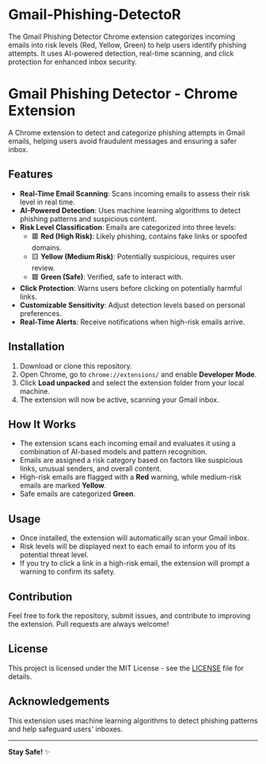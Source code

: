 # Gmail-Phishing-DetectoR
The Gmail Phishing Detector Chrome extension categorizes incoming emails into risk levels (Red, Yellow, Green) to help users identify phishing attempts. It uses AI-powered detection, real-time scanning, and click protection for enhanced inbox security.
# Gmail Phishing Detector - Chrome Extension

A Chrome extension to detect and categorize phishing attempts in Gmail emails, helping users avoid fraudulent messages and ensuring a safer inbox.

## Features

- **Real-Time Email Scanning**: Scans incoming emails to assess their risk level in real time.
- **AI-Powered Detection**: Uses machine learning algorithms to detect phishing patterns and suspicious content.
- **Risk Level Classification**: Emails are categorized into three levels:
  - 🟥 **Red (High Risk)**: Likely phishing, contains fake links or spoofed domains.
  - 🟨 **Yellow (Medium Risk)**: Potentially suspicious, requires user review.
  - 🟩 **Green (Safe)**: Verified, safe to interact with.
- **Click Protection**: Warns users before clicking on potentially harmful links.
- **Customizable Sensitivity**: Adjust detection levels based on personal preferences.
- **Real-Time Alerts**: Receive notifications when high-risk emails arrive.

## Installation

1. Download or clone this repository.
2. Open Chrome, go to `chrome://extensions/` and enable **Developer Mode**.
3. Click **Load unpacked** and select the extension folder from your local machine.
4. The extension will now be active, scanning your Gmail inbox.

## How It Works

- The extension scans each incoming email and evaluates it using a combination of AI-based models and pattern recognition.
- Emails are assigned a risk category based on factors like suspicious links, unusual senders, and overall content.
- High-risk emails are flagged with a **Red** warning, while medium-risk emails are marked **Yellow**.
- Safe emails are categorized **Green**.

## Usage

- Once installed, the extension will automatically scan your Gmail inbox.
- Risk levels will be displayed next to each email to inform you of its potential threat level.
- If you try to click a link in a high-risk email, the extension will prompt a warning to confirm its safety.

## Contribution

Feel free to fork the repository, submit issues, and contribute to improving the extension. Pull requests are always welcome!

## License

This project is licensed under the MIT License - see the [LICENSE](LICENSE) file for details.

## Acknowledgements

This extension uses machine learning algorithms to detect phishing patterns and help safeguard users' inboxes.

---

**Stay Safe!** ✨
